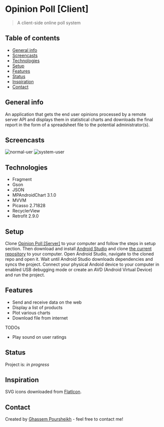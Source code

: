 # Opinion Poll [Client]
> A client-side online poll system

## Table of contents
* [General info](#general-info)
* [Screencasts](#screencasts)
* [Technologies](#technologies)
* [Setup](#setup)
* [Features](#features)
* [Status](#status)
* [Inspiration](#inspiration)
* [Contact](#contact)

## General info
An application that gets the end user opinions processed by a remote server API and displays them in statistical charts and downloads the final report in the form of a spreadsheet file to the potential administrator(s).

## Screencasts
![normal-uer](https://user-images.githubusercontent.com/83492666/125852084-090ecf0c-63e3-4a43-adb8-17f74d8bdc89.gif)
![system-user](https://user-images.githubusercontent.com/83492666/125852289-f390a5e8-357e-4f53-9c09-2a2c6d552b00.gif)

## Technologies
* Fragment
* Gson
* JSON
* MPAndroidChart 3.1.0
* MVVM
* Picasso 2.71828
* RecyclerView
* Retrofit 2.9.0

## Setup
Clone [Opinion Poll [Server]](https://github.com/gh-poursheikh/opinion-poll-server.git) to your computer and follow the steps in setup section. Then download and install [Android Studio](https://developer.android.com/studio) and clone [the current repository](https://github.com/gh-poursheikh/opinion-poll-client.git) to your computer.
Open Android Studio, navigate to the cloned repo and open it. Wait until Android Studio downloads dependencies and syncs the project. Connect your physical Andoid device to your computer in enabled USB debugging mode or create an AVD (Android Virtual Device) and run the project.

## Features
* Send and receive data on the web
* Display a list of products
* Plot various charts
* Download file from internet

TODOs
* Play sound on user ratings

## Status
Project is: _in progress_

## Inspiration
SVG icons downloaded from [FlatIcon](https://www.flaticon.com).

## Contact
Created by [Ghassem Poursheikh](https://www.linkedin.com/in/ghassem-poursheikh/) - feel free to contact me!
